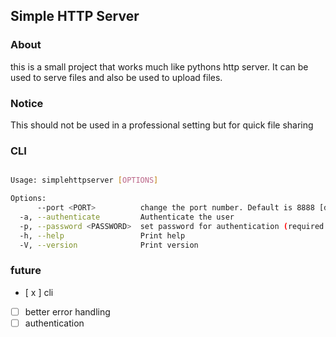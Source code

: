 ## Simple HTTP Server


### About
this is a small project that works much like pythons http server.
It can be used to serve files and also be used to upload files.

### Notice
This should not be used in a professional setting but for quick file sharing


### CLI
```bash

Usage: simplehttpserver [OPTIONS]

Options:
      --port <PORT>          change the port number. Default is 8888 [default: 8888]
  -a, --authenticate         Authenticate the user
  -p, --password <PASSWORD>  set password for authentication (required for authenticate flag) [default: ]
  -h, --help                 Print help
  -V, --version              Print version

```

### future
- [ x ] cli
- [ ] better error handling
- [ ] authentication
